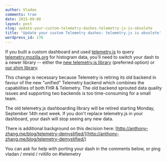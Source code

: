 ```yaml
---
author: Vladan
comments: true
date: 2015-09-08
layout: post
slug: update-your-custom-telemetry-dashes-telemetry-js-is-obsolete
title: 'Update your custom Telemetry dashes: telemetry.js is obsolete'
wordpress_id: 176
---
```

If you built a custom dashboard and used [telemetry.js](https://telemetry.mozilla.org/docs.html#Telemetry) to query [telemetry.mozilla.org](https://telemetry.mozilla.org) for histogram data, you'll need to switch your dash to a newer library -- either the [new telemetry.js library](https://github.com/mozilla/telemetry-dashboard/tree/master/v2) (preferred option) or [our shim library](https://github.com/Uberi/telemetry-dashboard/blob/v1-shim/v2/v1-shim.js).

This change is necessary because Telemetry is retiring its old backend in favour of the new "unified" Telemetry backend which combines the capabilities of both FHR & Telemetry. The old backend sprouted data quality issues and supporting two backends is too time-consuming for a small team.

The old telemetry.js dashboarding library will be retired starting
<span class="emphasize">Monday, September 14th</span>
next week. If you don't replace telemetry.js in your dashboard, your dash will stop seeing any new data.

There is additional background on this decision here: [http://anthony-zhang.me/blog/telemetry-demystified/](http://anthony-zhang.me/blog/telemetry-demystified/)

You can ask for help with porting your dash in the comments below, or ping vladan / mreid / rvitillo on #telemetry
